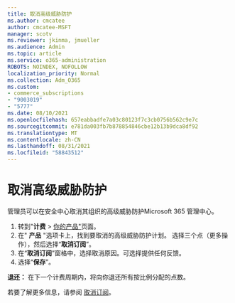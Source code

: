 ```yaml
---
title: 取消高级威胁防护
ms.author: cmcatee
author: cmcatee-MSFT
manager: scotv
ms.reviewer: jkinma, jmueller
ms.audience: Admin
ms.topic: article
ms.service: o365-administration
ROBOTS: NOINDEX, NOFOLLOW
localization_priority: Normal
ms.collection: Adm_O365
ms.custom:
- commerce_subscriptions
- "9003019"
- "5777"
ms.date: 08/10/2021
ms.openlocfilehash: 657eabbadfe7a03c80123f7c3cb0756b562c9e7c
ms.sourcegitcommit: e781da003fb7b878854846cbe12b13b9dca8df92
ms.translationtype: MT
ms.contentlocale: zh-CN
ms.lasthandoff: 08/31/2021
ms.locfileid: "58843512"
---
```

# <a name="cancel-advanced-threat-protection"></a>取消高级威胁防护

管理员可以在安全中心取消其组织的高级威胁防护Microsoft 365 管理中心。

1. 转到"**计费**  >  [你的产品"](https://go.microsoft.com/fwlink/p/?linkid=842054)页面。
2. 在" **产品** "选项卡上，找到要取消的高级威胁防护计划。 选择三个点（更多操作），然后选择“**取消订阅**”。
3. 在“**取消订阅**”窗格中，选择取消原因。可选择提供任何反馈。
4. 选择“**保存**”。

**退还：** 在下一个计费周期内，将向你退还所有按比例分配的点数。

若要了解更多信息，请参阅 [取消订阅](https://docs.microsoft.com/microsoft-365/commerce/subscriptions/cancel-your-subscription)。